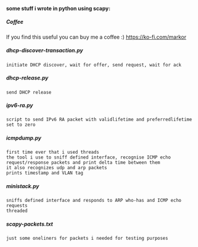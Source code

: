 #### some stuff i wrote in python using scapy:

##### Coffee
If you find this useful you can buy me a coffee :) https://ko-fi.com/markor

##### dhcp-discover-transaction.py
	initiate DHCP discover, wait for offer, send request, wait for ack

##### dhcp-release.py
	send DHCP release

##### ipv6-ra.py
	script to send IPv6 RA packet with validlifetime and preferredlifetime set to zero

##### icmpdump.py
	first time ever that i used threads
	the tool i use to sniff defined interface, recognise ICMP echo request/response packets and print delta time between them
	it also recognizes udp and arp packets
	prints timestamp and VLAN tag

##### ministack.py
	sniffs defined interface and responds to ARP who-has and ICMP echo requests
	threaded

##### scapy-packets.txt
	just some oneliners for packets i needed for testing purposes
